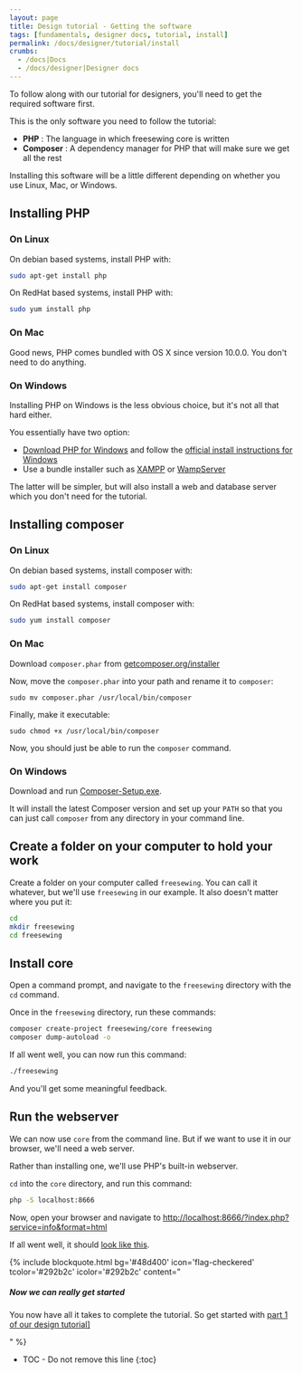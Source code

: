 ```yaml
---
layout: page
title: Design tutorial - Getting the software
tags: [fundamentals, designer docs, tutorial, install]
permalink: /docs/designer/tutorial/install
crumbs:
  - /docs|Docs
  - /docs/designer|Designer docs
---
```

To follow along with our tutorial for designers, you'll need to get the required software first.

This is the only software you need to follow the tutorial:

 - **PHP** : The language in which freesewing core is written
 - **Composer** : A dependency manager for PHP that will make sure we get all the rest

Installing this software will be a little different depending on whether you use Linux, Mac, or Windows.

## Installing PHP

### On Linux

On debian based systems, install PHP with:

```sh
sudo apt-get install php
```

On RedHat based systems, install PHP with:

```sh
sudo yum install php
```

### On Mac

Good news, PHP comes bundled with OS X since version 10.0.0. You don't need to do anything.

### On Windows

Installing PHP on Windows is the less obvious choice, but it's not all that hard either.

You essentially have two option:

 - [Download PHP for Windows](http://windows.php.net/download) and follow the [official install instructions for Windows](http://php.net/manual/en/install.windows.php)
 - Use a bundle installer such as [XAMPP](https://www.apachefriends.org/) or [WampServer](http://www.wampserver.com/en/)

The latter will be simpler, but will also install a web and database server which you don't need for the tutorial.

## Installing composer

### On Linux

On debian based systems, install composer with:

```sh
sudo apt-get install composer
```

On RedHat based systems, install composer with:

```sh
sudo yum install composer
```

### On Mac

Download `composer.phar` from [getcomposer.org/installer](https://getcomposer.org/installer)

Now, move the `composer.phar` into your path and rename it to `composer`:

```
sudo mv composer.phar /usr/local/bin/composer
```

Finally, make it executable:

```
sudo chmod +x /usr/local/bin/composer
```

Now, you should just be able to run the `composer` command.

### On Windows

Download and run [Composer-Setup.exe](https://getcomposer.org/Composer-Setup.exe).

It will install the latest Composer version and set up your `PATH` so that you 
can just call `composer` from any directory in your command line.

## Create a folder on your computer to hold your work

Create a folder on your computer called `freesewing`. You can call it whatever, but we'll
use `freesewing` in our example. It also doesn't matter where you put it:

```sh
cd 
mkdir freesewing
cd freesewing
```

## Install core

Open a command prompt, and navigate to the `freesewing` directory with the `cd` command.

Once in the `freesewing` directory, run these commands:

```sh
composer create-project freesewing/core freesewing
composer dump-autoload -o
```

If all went well, you can now run this command:

```sh
./freesewing
```

And you'll get some meaningful feedback.

## Run the webserver

We can now use `core` from the command line. But if we want to use it in our browser,
we'll need a web server.

Rather than installing one, we'll use PHP's built-in webserver.

`cd` into the `core` directory, and run this command:

```sh
php -S localhost:8666
```

Now, open your browser and navigate to 
[http://localhost:8666/?index.php?service=info&format=html](http://localhost:8666/?index.php?service=info&format=html)


If all went well, it should [look like this](https://core.freesewing.org/?service=info&format=html).

{% include blockquote.html
     bg='#48d400'
     icon='flag-checkered'
     tcolor='#292b2c'
     icolor='#292b2c'
     content="<h5>Now we can really get started</h5>
<p>You now have all it takes to complete the tutorial. 
So get started with <a href='./part-1'>part 1 of our design tutorial]</a></p>"
%}

* TOC - Do not remove this line
{:toc}



